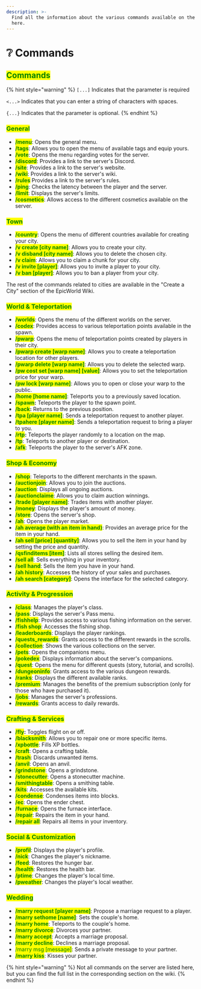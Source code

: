 ```yaml
---
description: >-
  Find all the information about the various commands available on the server
  here.
---
```


# ❔ Commands

## <mark style="color:green;">Commands</mark>

{% hint style="warning" %}
`[...]` Indicates that the parameter is required

`<...>` Indicates that you can enter a string of characters with spaces.

`{...}` Indicates that the parameter is optional.
{% endhint %}

### <mark style="color:green;">General</mark>

* <mark style="color:green;">**/menu**</mark>: Opens the general menu.
* <mark style="color:green;">**/tags**</mark>: Allows you to open the menu of available tags and equip yours.
* <mark style="color:green;">**/vote**</mark>: Opens the menu regarding votes for the server.
* <mark style="color:green;">**/discord**</mark>: Provides a link to the server's Discord.
* <mark style="color:green;">**/site**</mark>: Provides a link to the server's website.
* <mark style="color:green;">**/wiki**</mark>: Provides a link to the server's wiki.
* <mark style="color:green;">**/rules**</mark> Provides a link to the server's rules.
* <mark style="color:green;">**/ping**</mark>: Checks the latency between the player and the server.
* <mark style="color:green;">**/limit**</mark>: Displays the server's limits.
* <mark style="color:green;">**/cosmetics**</mark>: Allows access to the different cosmetics available on the server.

### <mark style="color:green;">Town</mark>

* <mark style="color:green;">**/country**</mark>: Opens the menu of different countries available for creating your city.
* <mark style="color:green;">**/v create \[city name]**</mark>: Allows you to create your city.
* <mark style="color:green;">**/v disband \[city name]**</mark>: Allows you to delete the chosen city.
* <mark style="color:green;">**/v claim**</mark>: Allows you to claim a chunk for your city.
* <mark style="color:green;">**/v invite \[player]**</mark>: Allows you to invite a player to your city.
* <mark style="color:green;">**/v ban \[player]**</mark>: Allows you to ban a player from your city.

The rest of the commands related to cities are available in the "Create a City" section of the EpicWorld Wiki.

### <mark style="color:green;">World & Teleportation</mark>

* <mark style="color:green;">**/worlds**</mark>: Opens the menu of the different worlds on the server.
* <mark style="color:green;">**/codex**</mark>: Provides access to various teleportation points available in the spawn.
* <mark style="color:green;">**/pwarp**</mark>: Opens the menu of teleportation points created by players in their city.
* <mark style="color:green;">**/pwarp create \[warp name]**</mark>: Allows you to create a teleportation location for other players.
* <mark style="color:green;">**/pwarp delete \[warp name]**</mark>: Allows you to delete the selected warp.
* <mark style="color:green;">**/pw cost set \[warp name] \[value]**</mark>: Allows you to set the teleportation price for your warp.
* <mark style="color:green;">**/pw lock \[warp name]**</mark>: Allows you to open or close your warp to the public.
* <mark style="color:green;">**/home \[home name]**</mark>: Teleports you to a previously saved location.
* <mark style="color:green;">**/spawn**</mark>**:** Teleports the player to the spawn point.
* <mark style="color:green;">**/back**</mark>**:** Returns to the previous position.
* <mark style="color:green;">**/tpa \[player name]**</mark>: Sends a teleportation request to another player.
* <mark style="color:green;">**/tpahere \[player name]**</mark>: Sends a teleportation request to bring a player to you.
* <mark style="color:green;">**/rtp**</mark>**:** Teleports the player randomly to a location on the map.
* <mark style="color:green;">**/tp**</mark>: Teleports to another player or destination.
* <mark style="color:green;">**/afk**</mark>: Teleports the player to the server's AFK zone.

### <mark style="color:green;">Shop & Economy</mark>

* <mark style="color:green;">**/shop**</mark>: Teleports to the different merchants in the spawn.
* <mark style="color:green;">**/auctionjoin**</mark>: Allows you to join the auctions.
* <mark style="color:green;">**/auction**</mark>: Displays all ongoing auctions.
* <mark style="color:green;">**/auctionclaime**</mark>: Allows you to claim auction winnings.
* <mark style="color:green;">**/trade \[player name]**</mark>: Trades items with another player.
* <mark style="color:green;">**/money**</mark>: Displays the player's amount of money.
* <mark style="color:green;">**/store**</mark>: Opens the server's shop.
* <mark style="color:green;">**/ah**</mark>: Opens the player market.
* <mark style="color:green;">**/ah average (with an item in hand)**</mark>: Provides an average price for the item in your hand.
* <mark style="color:green;">**/ah sell \[price] \[quantity]**</mark>: Allows you to sell the item in your hand by setting the price and quantity.
* <mark style="color:green;">**/qsfinditems \[item]**</mark>: Lists all stores selling the desired item.
* <mark style="color:green;">**/sell all**</mark>: Sells everything in your inventory.
* <mark style="color:green;">**/sell hand**</mark>: Sells the item you have in your hand.
* <mark style="color:green;">**/ah history**</mark>: Accesses the history of your sales and purchases.
* <mark style="color:green;">**/ah search \[category]**</mark>: Opens the interface for the selected category.

### <mark style="color:green;">Activity & Progression</mark>

* <mark style="color:green;">**/class**</mark>: Manages the player's class.
* <mark style="color:green;">**/pass**</mark>: Displays the server's Pass menu.
* <mark style="color:green;">**/fishhelp**</mark>: Provides access to various fishing information on the server.
* <mark style="color:green;">**/fish shop**</mark>: Accesses the fishing shop.
* <mark style="color:green;">**/leaderboards**</mark>: Displays the player rankings.
* <mark style="color:green;">**/quests\_rewards**</mark>: Grants access to the different rewards in the scrolls.
* <mark style="color:green;">**/collection**</mark>: Shows the various collections on the server.
* <mark style="color:green;">**/pets**</mark>: Opens the companions menu.
* <mark style="color:green;">**/pokedex**</mark>: Displays information about the server's companions.
* <mark style="color:green;">**/quest**</mark>: Opens the menu for different quests (story, tutorial, and scrolls).
* <mark style="color:green;">**/dungeoninfo**</mark>: Grants access to the various dungeon rewards.
* <mark style="color:green;">**/ranks**</mark>: Displays the different available ranks.
* <mark style="color:green;">**/premium**</mark>: Manages the benefits of the premium subscription (only for those who have purchased it).
* <mark style="color:green;">**/jobs**</mark>: Manages the server's professions.
* <mark style="color:green;">**/rewards**</mark>: Grants access to daily rewards.

### <mark style="color:green;">Crafting & Services</mark>

* <mark style="color:green;">**/fly**</mark>**:** Toggles flight on or off.
* <mark style="color:green;">**/blacksmith**</mark>: Allows you to repair one or more specific items.
* <mark style="color:green;">**/xpbottle**</mark>: Fills XP bottles.
* <mark style="color:green;">**/craft**</mark>: Opens a crafting table.
* <mark style="color:green;">**/trash**</mark>: Discards unwanted items.
* <mark style="color:green;">**/anvil**</mark>: Opens an anvil.
* <mark style="color:green;">**/grindstone**</mark>: Opens a grindstone.
* <mark style="color:green;">**/stonecutter**</mark>: Opens a stonecutter machine.
* <mark style="color:green;">**/smithingtable**</mark>: Opens a smithing table.
* <mark style="color:green;">**/kits**</mark>: Accesses the available kits.
* <mark style="color:green;">**/condense**</mark>: Condenses items into blocks.
* <mark style="color:green;">**/ec**</mark>: Opens the ender chest.
* <mark style="color:green;">**/furnace**</mark>: Opens the furnace interface.
* <mark style="color:green;">**/repair**</mark>: Repairs the item in your hand.
* <mark style="color:green;">**/repair all**</mark>: Repairs all items in your inventory.

### <mark style="color:green;">Social & Customization</mark>

* <mark style="color:green;">**/profil**</mark>: Displays the player's profile.
* <mark style="color:green;">**/nick**</mark>: Changes the player's nickname.
* <mark style="color:green;">**/feed**</mark>: Restores the hunger bar.
* <mark style="color:green;">**/health**</mark>: Restores the health bar.
* <mark style="color:green;">**/ptime**</mark>: Changes the player's local time.
* <mark style="color:green;">**/pweather**</mark>: Changes the player's local weather.

### <mark style="color:green;">Wedding</mark>

* <mark style="color:green;">**/marry request \[player name]**</mark>: Propose a marriage request to a player.
* <mark style="color:green;">**/marry sethome \[name]**</mark>: Sets the couple's home.
* <mark style="color:green;">**/marry home**</mark>: Teleports to the couple's home.
* <mark style="color:green;">**/marry divorce**</mark>: Divorces your partner.
* <mark style="color:green;">**/marry accept**</mark>: Accepts a marriage proposal.
* <mark style="color:green;">**/marry decline**</mark>: Declines a marriage proposal.
* <mark style="color:green;">/marry msg \[message]</mark>: Sends a private message to your partner.
* <mark style="color:green;">**/marry kiss**</mark>: Kisses your partner.

{% hint style="warning" %}
Not all commands on the server are listed here, but you can find the full list in the corresponding section on the wiki.
{% endhint %}

